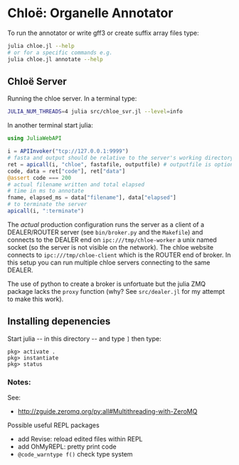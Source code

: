 # Chloë: Organelle Annotator

To run the annotator or write gff3 or create suffix array files type:

```bash
julia chloe.jl --help
# or for a specific commands e.g.
julia chloe.jl annotate --help
```

## Chloë Server

Running the chloe server. In a terminal type:

```bash
JULIA_NUM_THREADS=4 julia src/chloe_svr.jl --level=info
```

In another terminal start julia:

```julia
using JuliaWebAPI

i = APIInvoker("tcp://127.0.0.1:9999")
# fasta and output should be relative to the server's working directory or specify absolute path names!
ret = apicall(i, "chloe", fastafile, outputfile) # outputfile is optional
code, data = ret["code"], ret["data"]
@assert code === 200
# actual filename written and total elapsed
# time in ms to annotate
fname, elapsed_ms = data["filename"], data["elapsed"]
# to terminate the server
apicall(i, ":terminate")
```

The *actual* production configuration runs
the server as a client of a DEALER/ROUTER server
(see `bin/broker.py` and the `Makefile`) and connects to the
DEALER end on
`ipc:///tmp/chloe-worker` a unix named socket (so
the server is not visible on the network). The
chloe website connects to `ipc:///tmp/chloe-client` which
is the ROUTER end of broker. In this setup
you can run multiple chloe servers connecting
to the same DEALER.

The use of python to create a broker is
unfortuate but the julia ZMQ package lacks the `proxy` function (why? See `src/dealer.jl` for my attempt
to make this work).

## Installing depenencies

Start julia -- in this directory -- and type `]` then type:

```
pkg> activate .
pkg> instantiate
pkg> status
```


### Notes:

See:

* http://zguide.zeromq.org/py:all#Multithreading-with-ZeroMQ

Possible useful REPL packages

* add Revise: reload edited files within REPL
* add OhMyREPL: pretty print code
* `@code_warntype f()` check type system

